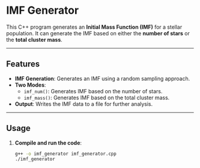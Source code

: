 # IMF Generator

This C++ program generates an **Initial Mass Function (IMF)** for a stellar population. It can generate the IMF based on either the **number of stars** or the **total cluster mass**.

---

## Features

- **IMF Generation**: Generates an IMF using a random sampling approach.
- **Two Modes**:
  - `imf_num()`: Generates IMF based on the number of stars.
  - `imf_mass()`: Generates IMF based on the total cluster mass.
- **Output**: Writes the IMF data to a file for further analysis.

---

## Usage

1. **Compile and run the code**:
   ```bash
   g++ -o imf_generator imf_generator.cpp
   ./imf_generator
   ```

